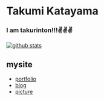 # Takumi Katayama

### I am takurinton!!!✌️✌️✌️
[![github stats](https://github-readme-stats.vercel.app/api?username=shinayigeek)](https://github.com/anuraghazra/github-readme-stats)
## mysite 
- [portfolio](https://takurinton.com)
- [blog](https://blog.takurinton.com)
- [picture](https://photorinton.takurinton.com)
